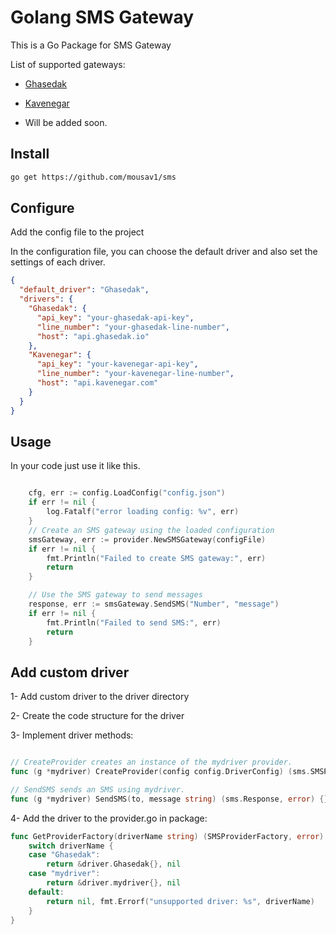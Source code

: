 # Golang SMS Gateway

This is a Go Package for SMS Gateway

List of supported gateways:

-   [Ghasedak](https://ghasedak.me/)
-   [Kavenegar](https://kavenegar.com)


-  Will be added soon.


## Install

```bash
go get https://github.com/mousav1/sms
```

## Configure

Add the config file to the project

In the configuration file, you can choose the default driver and also set the settings of each driver.

```json
{
  "default_driver": "Ghasedak",
  "drivers": {
    "Ghasedak": {
      "api_key": "your-ghasedak-api-key",
      "line_number": "your-ghasedak-line-number",
      "host": "api.ghasedak.io"
    },
    "Kavenegar": {
      "api_key": "your-kavenegar-api-key",
      "line_number": "your-kavenegar-line-number",
      "host": "api.kavenegar.com"
    }
  }
}
```


## Usage

In your code just use it like this.

```go

	cfg, err := config.LoadConfig("config.json")
	if err != nil {
		log.Fatalf("error loading config: %v", err)
	}
	// Create an SMS gateway using the loaded configuration
	smsGateway, err := provider.NewSMSGateway(configFile)
	if err != nil {
		fmt.Println("Failed to create SMS gateway:", err)
		return
	}

	// Use the SMS gateway to send messages
	response, err := smsGateway.SendSMS("Number", "message")
	if err != nil {
		fmt.Println("Failed to send SMS:", err)
		return
	}

```

## Add custom driver

1- Add custom driver to the driver directory

2- Create the code structure for the driver

3- Implement driver methods:

```go

// CreateProvider creates an instance of the mydriver provider.
func (g *mydriver) CreateProvider(config config.DriverConfig) (sms.SMSProvider, error) {}

// SendSMS sends an SMS using mydriver.
func (g *mydriver) SendSMS(to, message string) (sms.Response, error) {}

```

4- Add the driver to the provider.go in package:

```go
func GetProviderFactory(driverName string) (SMSProviderFactory, error) {
	switch driverName {
	case "Ghasedak":
		return &driver.Ghasedak{}, nil
	case "mydriver":
		return &driver.mydriver{}, nil
	default:
		return nil, fmt.Errorf("unsupported driver: %s", driverName)
	}
}
```

